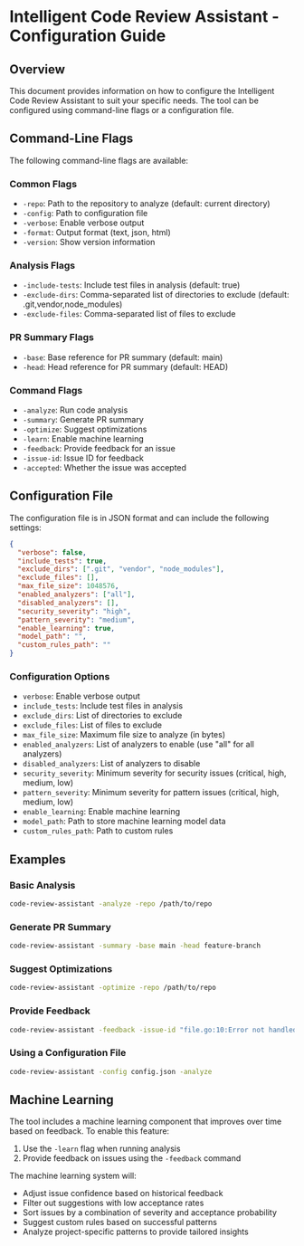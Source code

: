 # Intelligent Code Review Assistant - Configuration Guide

## Overview

This document provides information on how to configure the Intelligent Code Review Assistant to suit your specific needs. The tool can be configured using command-line flags or a configuration file.

## Command-Line Flags

The following command-line flags are available:

### Common Flags

- `-repo`: Path to the repository to analyze (default: current directory)
- `-config`: Path to configuration file
- `-verbose`: Enable verbose output
- `-format`: Output format (text, json, html)
- `-version`: Show version information

### Analysis Flags

- `-include-tests`: Include test files in analysis (default: true)
- `-exclude-dirs`: Comma-separated list of directories to exclude (default: .git,vendor,node_modules)
- `-exclude-files`: Comma-separated list of files to exclude

### PR Summary Flags

- `-base`: Base reference for PR summary (default: main)
- `-head`: Head reference for PR summary (default: HEAD)

### Command Flags

- `-analyze`: Run code analysis
- `-summary`: Generate PR summary
- `-optimize`: Suggest optimizations
- `-learn`: Enable machine learning
- `-feedback`: Provide feedback for an issue
- `-issue-id`: Issue ID for feedback
- `-accepted`: Whether the issue was accepted

## Configuration File

The configuration file is in JSON format and can include the following settings:

```json
{
  "verbose": false,
  "include_tests": true,
  "exclude_dirs": [".git", "vendor", "node_modules"],
  "exclude_files": [],
  "max_file_size": 1048576,
  "enabled_analyzers": ["all"],
  "disabled_analyzers": [],
  "security_severity": "high",
  "pattern_severity": "medium",
  "enable_learning": true,
  "model_path": "",
  "custom_rules_path": ""
}
```

### Configuration Options

- `verbose`: Enable verbose output
- `include_tests`: Include test files in analysis
- `exclude_dirs`: List of directories to exclude
- `exclude_files`: List of files to exclude
- `max_file_size`: Maximum file size to analyze (in bytes)
- `enabled_analyzers`: List of analyzers to enable (use "all" for all analyzers)
- `disabled_analyzers`: List of analyzers to disable
- `security_severity`: Minimum severity for security issues (critical, high, medium, low)
- `pattern_severity`: Minimum severity for pattern issues (critical, high, medium, low)
- `enable_learning`: Enable machine learning
- `model_path`: Path to store machine learning model data
- `custom_rules_path`: Path to custom rules

## Examples

### Basic Analysis

```bash
code-review-assistant -analyze -repo /path/to/repo
```

### Generate PR Summary

```bash
code-review-assistant -summary -base main -head feature-branch
```

### Suggest Optimizations

```bash
code-review-assistant -optimize -repo /path/to/repo
```

### Provide Feedback

```bash
code-review-assistant -feedback -issue-id "file.go:10:Error not handled" -accepted
```

### Using a Configuration File

```bash
code-review-assistant -config config.json -analyze
```

## Machine Learning

The tool includes a machine learning component that improves over time based on feedback. To enable this feature:

1. Use the `-learn` flag when running analysis
2. Provide feedback on issues using the `-feedback` command

The machine learning system will:
- Adjust issue confidence based on historical feedback
- Filter out suggestions with low acceptance rates
- Sort issues by a combination of severity and acceptance probability
- Suggest custom rules based on successful patterns
- Analyze project-specific patterns to provide tailored insights
